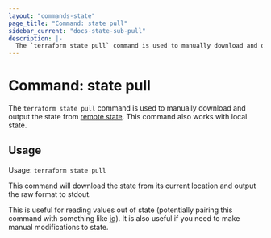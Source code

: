 ```yaml
---
layout: "commands-state"
page_title: "Command: state pull"
sidebar_current: "docs-state-sub-pull"
description: |-
  The `terraform state pull` command is used to manually download and output the state from remote state.
---
```


# Command: state pull

The `terraform state pull` command is used to manually download and output
the state from [remote state](/docs/state/remote.html). This command also
works with local state.

## Usage

Usage: `terraform state pull`

This command will download the state from its current location and
output the raw format to stdout.

This is useful for reading values out of state (potentially pairing this
command with something like [jq](https://stedolan.github.io/jq/)). It is
also useful if you need to make manual modifications to state.
